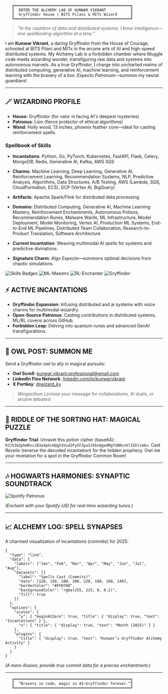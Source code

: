 ```
   ╔════════════════════════════════════════════════════╗
   ║  ENTER THE ALCHEMY LAB OF KUNWAR VIKRANT           ║
   ║  Gryffindor House | BITS Pilani & MITx Wizard      ║
   ╚════════════════════════════════════════════════════╝
```

> *“In the cauldron of data and distributed systems, I brew intelligence—one spellbinding algorithm at a time.”*

I am **Kunwar Vikrant**, a daring Gryffindor from the House of Courage, schooled at BITS Pilani and MITx in the arcane arts of AI and high-speed distributed systems. My Alchemy Lab is a forbidden chamber where Muggle code meets wizarding wonder, transfiguring raw data and systems into autonomous marvels. As a true Gryffindor, I charge into uncharted realms of distributed computing, generative AI, machine learning, and reinforcement learning with the bravery of a lion. *Expecto Patronum*—summon my neural guardians!

---

## 🪄 WIZARDING PROFILE

- **House**: Gryffindor (for valor in facing AI's deepest mysteries)
- **Patronus**: Lion (fierce protector of ethical algorithms)
- **Wand**: Holly wood, 13 inches, phoenix feather core—ideal for casting reinforcement spells.

### Spellbook of Skills
- **Incantations**: Python, Go, PyTorch, Kubernetes, FastAPI, Flask, Celery, MongoDB, Redis, Generative AI, Kafka, AWS SQS
- **Charms**: Machine Learning, Deep Learning, Generative AI, Reinforcement Learning, Recommendation Systems, NLP, Predictive Analysis, Algorithms, Data Structures, A/B Testing, AWS (Lambda, SQS, CloudFormation, ECS), GCP (Vertex AI, BigQuery)
- **Artifacts**: Apache Spark/Flink for distributed data processing
- **Domains**: Distributed Computing, Generative AI, Machine Learning Mastery, Reinforcement Enchantments, Autonomous Potions, Recommendation Runes, Malware Wards, ML Infrastructure, Model Deployment, Model Monitoring, Vertex AI, Production ML Systems, End-to-End ML Pipelines, Distributed Team Collaboration, Research-to-Product Translation, Software Architecture

- **Current Incantation**: Weaving multimodal AI spells for systems and predictive divinations.
- **Signature Charm**: *Algo Expecto*—summons optimal decisions from chaotic simulations.

![Skills Badges](https://img.shields.io/badge/Python-Master-3776AB?style=for-the-badge&logo=python&logoColor=white) ![ML-Maestro](https://img.shields.io/badge/Machine%20Learning-Maestro-FF6F00?style=for-the-badge&logo=tensorflow&logoColor=white) ![RL-Enchanter](https://img.shields.io/badge/Reinforcement%20Learning-Enchanter-4CAF50?style=for-the-badge&logo=robot&logoColor=white) ![Gryffindor](https://img.shields.io/badge/House-Gryffindor-FFD700?style=for-the-badge&logo=shield&logoColor=740001)



## ⚡ ACTIVE INCANTATIONS

- **Gryffindor Expansion**: Infusing distributed and ai systems with voice charms for multimodal wizardry.
- **Open-Source Patronus**: Casting contributions in distributed systems, ML/RL covens across GitHub.
- **Forbidden Leap**: Delving into quantum runes and advanced GenAI transfigurations.

---

## 🦉 OWL POST: SUMMON ME

Send a Gryffindor owl to ally in magical pursuits:

- **Owl Scroll**: kunwar.vikrant.professional@gmail.com
- **LinkedIn Floo Network**: [linkedin.com/in/kunwarvikrant](https://www.linkedin.com/in/kunwarvikrant/)
- **X Portkey**: [@wizard_kv](https://x.com/wizard_kv)

> *Wingardium Leviosa* your message for collaborations, AI duels, or arcane debates!

---

## 🧪 RIDDLE OF THE SORTING HAT: MAGICAL PUZZLE

**Gryffindor Trial**: Unravel this potion cipher (base64): `R3J5ZmZpbmRvciB3aXphcmQgS3Vud2FyIFZpa3JhbnQgaXMgYSB0cnVlIGhlcm8=`. Cast *Revelio* (reverse the decoded incantation) for the hidden prophecy. Owl me your revelation for a spot in the Gryffindor Common Room!

---

## 🎶 HOGWARTS HARMONIES: SYNAPTIC SOUNDTRACK

![Spotify Patronus](https://spotify-github-profile.vercel.app/api/view?uid=your-spotify-uid&cover_image=true&theme=novatorem&bar_color=740001&bar_color_cover=false)

*(Enchant with your Spotify UID for real-time wizarding tunes.)*

---

## 📈 ALCHEMY LOG: SPELL SYNAPSES

A charmed visualization of incantations (commits) for 2025:

```chartjs
{
  "type": "line",
  "data": {
    "labels": ["Jan", "Feb", "Mar", "Apr", "May", "Jun", "Jul", "Aug"],
    "datasets": [{
      "label": "Spells Cast (Commits)",
      "data": [120, 150, 180, 200, 220, 190, 160, 140],
      "borderColor": "#FFD700",
      "backgroundColor": "rgba(255, 215, 0, 0.2)",
      "fill": true
    }]
  },
  "options": {
    "scales": {
      "y": { "beginAtZero": true, "title": { "display": true, "text": "Incantations" } },
      "x": { "title": { "display": true, "text": "Month (2025)" } }
    },
    "plugins": {
      "title": { "display": true, "text": "Kunwar’s Gryffindor Alchemy Activity" }
    }
  }
}
```

*(A mere illusion; provide true commit data for a precise enchantment.)*

---

```
   ╔════════════════════════════════════════════════════╗
   ║  “Bravery in code, magic in AI—Gryffindor forever.”║
   ╚════════════════════════════════════════════════════╝
```
